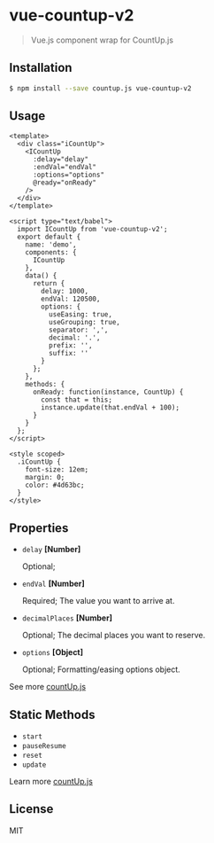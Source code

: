 # vue-countup-v2

> Vue.js component wrap for CountUp.js

## Installation

```bash
$ npm install --save countup.js vue-countup-v2
```

## Usage

``` vue
<template>
  <div class="iCountUp">
    <ICountUp
      :delay="delay"
      :endVal="endVal"
      :options="options"
      @ready="onReady"
    />
  </div>
</template>

<script type="text/babel">
  import ICountUp from 'vue-countup-v2';
  export default {
    name: 'demo',
    components: {
      ICountUp
    },
    data() {
      return {
        delay: 1000,
        endVal: 120500,
        options: {
          useEasing: true,
          useGrouping: true,
          separator: ',',
          decimal: '.',
          prefix: '',
          suffix: ''
        }
      };
    },
    methods: {
      onReady: function(instance, CountUp) {
        const that = this;
        instance.update(that.endVal + 100);
      }
    }
  };
</script>

<style scoped>
  .iCountUp {
    font-size: 12em;
    margin: 0;
    color: #4d63bc;
  }
</style>
```

## Properties

* `delay` **[Number]**

  Optional;

* `endVal` **[Number]**

  Required; The value you want to arrive at.

* `decimalPlaces` **[Number]**

  Optional; The decimal places you want to reserve.

* `options` **[Object]**

  Optional; Formatting/easing options object.

See more [countUp.js](https://github.com/inorganik/countUp.js)

## Static Methods

* `start`
* `pauseResume`
* `reset`
* `update`

Learn more [countUp.js](https://github.com/inorganik/countUp.js)

## License

MIT
